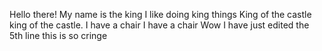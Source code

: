 Hello there!
My name is the king
I like doing king things
King of the castle king of the castle. I have a chair I have a chair
Wow I have just edited the 5th line this is so cringe
